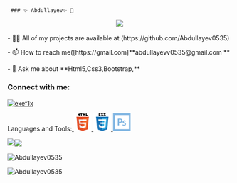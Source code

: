      ### ✨ Abdullayev✨ 👋
<div id="header" align="center">
  <img src="https://media.giphy.com/media/M9gbBd9nbDrOTu1Mqx/giphy.gif" width="100"/>
    
</div> <p align="left">- 👨‍💻 All of my projects are available at (https://github.com/Abdullayev0535)</p><p align="left">- 📫 How to reach me([https://gmail.com]**abdullayevv0535@gmail.com
**</p><p align="left">- 💬 Ask me about **Html5,Css3,Bootstrap,**</p> <h3 align="left">Connect with me:</h3><p align="left"><a href="https://www.instagram.com/abdullayevv691/" target="blank"><img align="center" src="https://raw.githubusercontent.com/rahuldkjain/github-profile-readme-generator/master/src/images/icons/Social/instagram.svg" alt="exef1x" height="30" width="40" /></a></p><p align="left">Languages and Tools:<a href="https://www.w3.org/html/" target="_blank" rel="noreferrer"> <img src="https://raw.githubusercontent.com/devicons/devicon/master/icons/html5/html5-original-wordmark.svg"alt="html5" width="40" height="40"/></a><a href="https://www.w3schools.com/css/" target="_blank" rel="noreferrer"> <img src="https://raw.githubusercontent.com/devicons/devicon/master/icons/css3/css3-original-wordmark.svg"alt="css3" width="40" height="40"/></a><a href="https://www.photoshop.com/en" target="_blank" rel="noreferrer"> <img src="https://raw.githubusercontent.com/devicons/devicon/master/icons/photoshop/photoshop-line.svg" alt="photoshop" width="40" height="40"/></a></p><img align="left" src= "https://github-readme-stats.vercel.app/api/top-langs/?username=Abdullayev0535&langs_count=8" /><img align="center" src= "https://github-readme-stats.vercel.app/api?username=Abdullayev0535&show_icons=true&theme=tokyonight" /><p><img align="center" src="https://github-readme-streak-stats.herokuapp.com/?user=Abdullayev0535&" alt="Abdullayev0535" /></p><p><img align="center" src="https://github-readme-streak-stats.herokuapp.com/?user=Abdullayev0535&theme=highcontrast" alt="Abdullayev0535" /></p>
